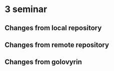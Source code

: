 # 3 seminar

## Changes from local repository

## Changes from remote repository

## Changes from golovyrin